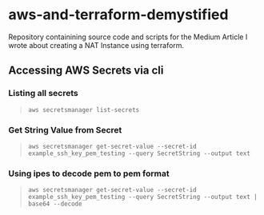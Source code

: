 # aws-and-terraform-demystified

Repository containining source code and scripts for the Medium Article I wrote about creating a NAT Instance using terraform.

## Accessing AWS Secrets via cli

### Listing all secrets

>`aws secretsmanager list-secrets`

### Get String Value from Secret

>`aws secretsmanager get-secret-value --secret-id example_ssh_key_pem_testing --query SecretString --output text`

### Using ipes to decode pem to pem format

>`aws secretsmanager get-secret-value --secret-id example_ssh_key_pem_testing --query SecretString --output text | base64 --decode`